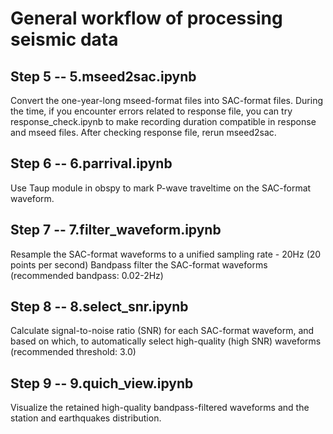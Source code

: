 # General workflow of processing seismic data

## Step 5  -- 5.mseed2sac.ipynb
Convert the one-year-long mseed-format files into SAC-format files. During the time, if you encounter errors related to response file, you can try response_check.ipynb to make recording duration compatible in response and mseed files. After checking response file, rerun mseed2sac.

## Step 6 -- 6.parrival.ipynb
Use Taup module in obspy to mark P-wave traveltime on the SAC-format waveform.

## Step 7 -- 7.filter_waveform.ipynb
Resample the SAC-format waveforms to a unified sampling rate - 20Hz (20 points per second)
Bandpass filter the SAC-format waveforms (recommended bandpass: 0.02-2Hz)

## Step 8 -- 8.select_snr.ipynb
Calculate signal-to-noise ratio (SNR) for each SAC-format waveform, and based on which, to automatically select high-quality (high SNR) waveforms (recommended threshold: 3.0)

## Step 9 -- 9.quich_view.ipynb
Visualize the retained high-quality bandpass-filtered waveforms and the station and earthquakes distribution.

